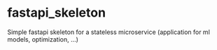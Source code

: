# fastapi_skeleton
Simple fastapi skeleton for a stateless microservice (application for ml models, optimization, ...) 
